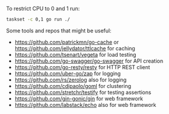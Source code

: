 To restrict CPU to 0 and 1 run:

```bash
taskset -c 0,1 go run ./
```

Some tools and repos that might be useful:

- https://github.com/patrickmn/go-cache or https://github.com/jellydator/ttlcache for caching
- https://github.com/tsenart/vegeta for load testing
- https://github.com/go-swagger/go-swagger for API creation
- https://github.com/go-resty/resty for HTTP REST client
- https://github.com/uber-go/zap for logging
- https://github.com/rs/zerolog also for logging
- https://github.com/cdipaolo/goml for clustering
- https://github.com/stretchr/testify for testing assertions
- https://github.com/gin-gonic/gin for web framework
- https://github.com/labstack/echo also for web framework
